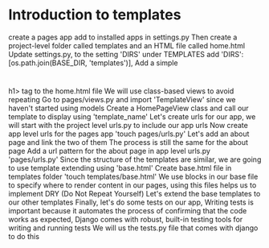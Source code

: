 # Introduction to templates
create a pages app
add to installed apps in settings.py
Then create a project-level folder called templates and an HTML file called home.html 
Update settings.py, to the setting 'DIRS' under TEMPLATES add 'DIRS': [os.path.join(BASE_DIR, 'templates')],
Add a simple <h1></h1>h1> tag to the home.html file
We will use class-based views to avoid repeating
Go to pages/views.py and import 'TemplateView' since we haven't started using models
Create a HomePageView class and call our template to display using 'template_name'
Let's create urls for our app, we will start with the project level urls.py to include our app urls
Now create app level urls for the pages app 'touch pages/urls.py'
Let's add an about page and link the two of them
The process is still the same for the about page
Add a url pattern for the about page in app level urls.py 'pages/urls.py'
Since the structure of the templates are similar, we are going to use template extending using 'base.html'
Create base.html file in templates folder 'touch templates/base.html'
We use blocks in our base file to specify where to render content in our pages, using this files helps us to implement DRY (Do Not Repeat Yourself)
Let's extend the base templates to our other templates
Finally, let's do some tests on our app, Writing tests is important because it automates the process of confirming that the
code works as expected, Django comes with robust, built-in testing tools for writing and running tests
We will us the tests.py file that comes with django to do this